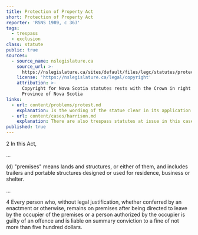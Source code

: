 ```yaml
---
title: Protection of Property Act
short: Protection of Property Act
reporter: 'RSNS 1989, c 363'
tags:
  - trespass
  - exclusion
class: statute
public: true
sources:
  - source_name: nslegislature.ca
    source_url: >-
      https://nslegislature.ca/sites/default/files/legc/statutes/protect.htm
    license: 'https://nslegislature.ca/legal/copyright'
    attribution: >-
      Copyright for Nova Scotia statutes rests with the Crown in right of the
      Province of Nova Scotia
links:
  - url: content/problems/protest.md
    explanation: Is the wording of the statue clear in its application to the circumstances of the protestors in East Eggleston?
  - url: content/cases/harrison.md
    explanation: There are also trespass statutes at issue in this case. How do those statues compare? Does it matter?
published: true
---
```





<div id="statute">

2 In this Act,

...

(d) "premises" means lands and structures, or either of them, and includes trailers and portable structures designed or used for residence, business or shelter.

...

4 Every person who, without legal justification, whether conferred by an enactment or otherwise, remains on premises after being directed to leave by the occupier of the premises or a person authorized by the occupier is guilty of an offence and is liable on summary conviction to a fine of not more than five hundred dollars. 

</div>
